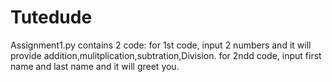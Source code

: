 # Tutedude
Assignment1.py contains 2 code:
for 1st code, input 2 numbers and it will provide addition,mulitplication,subtration,Division.
for 2ndd code, input first name and last name and it will greet you. 
